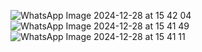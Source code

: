 ![WhatsApp Image 2024-12-28 at 15 42 04](https://github.com/user-attachments/assets/1f882fc9-d1cc-4f93-adc7-29a9afca03ab)
![WhatsApp Image 2024-12-28 at 15 41 49](https://github.com/user-attachments/assets/a5f55844-106d-4161-9378-00a52f386d8c)
![WhatsApp Image 2024-12-28 at 15 41 11](https://github.com/user-attachments/assets/32be718d-c50e-4d34-860e-746f0be11f8d)
